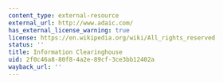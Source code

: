```yaml
---
content_type: external-resource
external_url: http://www.adaic.com/
has_external_license_warning: true
license: https://en.wikipedia.org/wiki/All_rights_reserved
status: ''
title: Information Clearinghouse
uid: 2f0c46a8-80f8-4a2e-89cf-3ce3bb12402a
wayback_url: ''
---
```

